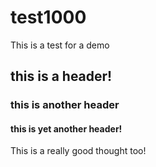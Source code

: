 # test1000

This is a test for a demo

## this is a header!

### this is another header

#### this is yet another header!
This is a really good thought too!
